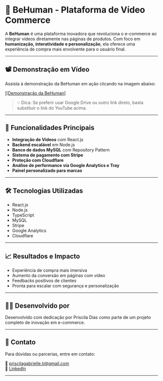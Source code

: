 # 🎥 BeHuman - Plataforma de Vídeo Commerce

A **BeHuman** é uma plataforma inovadora que revoluciona o e-commerce ao integrar vídeos diretamente nas páginas de produtos. Com foco em **humanização, interatividade e personalização**, ela oferece uma experiência de compra mais envolvente para o usuário final.

---

## 📽️ Demonstração em Vídeo

Assista à demonstração da BeHuman em ação clicando na imagem abaixo:

[![Demonstração da BeHuman]](https://drive.google.com/file/d/1AhSSde7gvxyiNoEIN0g9TmPDbevxeDet/view?usp=sharing)

> 💡 Dica: Se preferir usar Google Drive ou outro link direto, basta substituir o link do YouTube acima.

---

## 🚀 Funcionalidades Principais

- **Integração de Vídeos** com React.js
- **Backend escalável** em Node.js
- **Banco de dados MySQL** com Repository Pattern
- **Sistema de pagamento com Stripe**
- **Proteção com Cloudflare**
- **Análise de performance via Google Analytics e Tray**
- **Painel personalizado para marcas**

---

## 🛠️ Tecnologias Utilizadas

- React.js  
- Node.js  
- TypeScript  
- MySQL  
- Stripe  
- Google Analytics  
- Cloudflare

---

## 📈 Resultados e Impacto

- Experiência de compra mais imersiva
- Aumento da conversão em páginas com vídeo
- Feedbacks positivos de clientes
- Pronta para escalar com segurança e personalização

---

## 👩‍💻 Desenvolvido por

Desenvolvido com dedicação por Priscila Dias como parte de um projeto completo de inovação em e-commerce.

---

## 📩 Contato

Para dúvidas ou parcerias, entre em contato:

📧 priscilagabrielle.ti@gmail.com  
🔗 [LinkedIn](https://www.linkedin.com/in/priscila-gabrielle-dias-b9288a213/)

---

